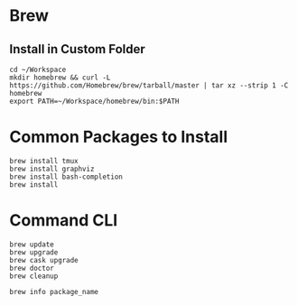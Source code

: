 Brew
====

Install in Custom Folder
------------------------

    cd ~/Workspace
    mkdir homebrew && curl -L https://github.com/Homebrew/brew/tarball/master | tar xz --strip 1 -C homebrew
    export PATH=~/Workspace/homebrew/bin:$PATH

# Common Packages to Install

    brew install tmux
    brew install graphviz
    brew install bash-completion
    brew install

# Command CLI

    brew update
    brew upgrade
    brew cask upgrade
    brew doctor
    brew cleanup

    brew info package_name
